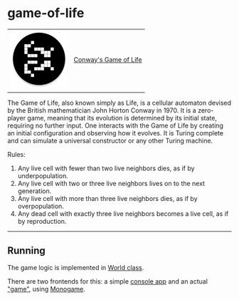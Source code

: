 # game-of-life

|    |    |
| -- | -- |
| <img src=assets/images/icon.png width=128></img> | [Conway's Game of Life](https://en.wikipedia.org/wiki/Conway%27s_Game_of_Life) |
|    |    |


The Game of Life, also known simply as Life, is a cellular automaton devised by the British mathematician John Horton Conway in 1970. It is a zero-player game, meaning that its evolution is determined by its initial state, requiring no further input. One interacts with the Game of Life by creating an initial configuration and observing how it evolves. It is Turing complete and can simulate a universal constructor or any other Turing machine. 

Rules:
1. Any live cell with fewer than two live neighbors dies, as if by underpopulation.
2. Any live cell with two or three live neighbors lives on to the next generation.
3. Any live cell with more than three live neighbors dies, as if by overpopulation.
4. Any dead cell with exactly three live neighbors becomes a live cell, as if by reproduction.

---

## Running

The game logic is implemented in [World class](/src/Domain/World.cs).

There are two frontends for this: a simple [console app](/src/Console/) and an actual ["game"](/src/Conway/), using [Monogame](https://monogame.net/).